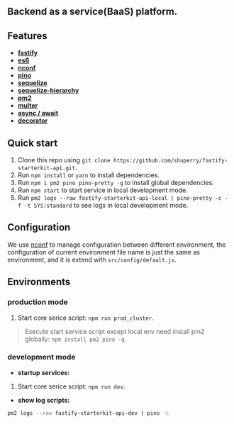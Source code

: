 ## Backend as a service(BaaS) platform.

## Features

* **[fastify](https://www.npmjs.com/package/fastify)**
* **[es6](http://es6.ruanyifeng.com)**
* **[nconf](https://www.npmjs.com/package/nconf)**
* **[pino](https://www.npmjs.com/package/pino)**
* **[sequelize](http://docs.sequelizejs.com)**
* **[sequelize-hierarchy](https://www.npmjs.com/package/sequelize-hierarchy)**
* **[pm2](http://pm2.keymetrics.io/docs/usage/quick-start)**
* **[multer](https://www.npmjs.com/package/multer)**
* **[async / await](http://www.ruanyifeng.com/blog/2015/05/async.html)**
* **[decorator](https://medium.com/google-developers/exploring-es7-decorators-76ecb65fb841)**

## Quick start

1. Clone this repo using `git clone https://github.com/shuperry/fastify-starterkit-api.git`.
2. Run `npm install` or `yarn` to install dependencies.
3. Run `npm i pm2 pino pino-pretty -g` to install global dependencies.
4. Run `npm start` to start service in local development mode.
5. Run `pm2 logs --raw fastify-starterkit-api-local | pino-pretty -c -f -t SYS:standard` to see logs in local development mode.

## Configuration

We use [nconf](https://www.npmjs.com/package/nconf) to manage configuration between different environment, the configuration of current environment file name is just the same as environment, and it is extend with `src/config/default.js`. 

## Environments

### production mode

1. Start core serice script: `npm run prod_cluster`.

> Execute start service script except local env need install pm2 globally: `npm install pm2 pino -g`.

### development mode

* **startup services:**

1. Start core serice script: `npm run dev`.

* **show log scripts:**

```bash
pm2 logs --raw fastify-starterkit-api-dev | pino -L
```
